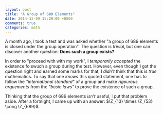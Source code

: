 ```yaml
---
layout: post
title: "A Group of 689 Elements"
date: 2014-12-09 15:29:09 +0800
comments: true
categories: math
---
```


A month ago, I took a test and was asked whether "a group of 689
elements is closed under the group operation".  The question is
*trivial*, but one can discover another question: **Does such a group
exists?**

In order to "proceed with with my work", I *temporarily accepted* the
existence fo swuch a group during the test.  However, even though I
got the question right and earned some marks for that, I *didn't*
think that this is *true* mathematics.  To say that one *knows* this
quoted statement, one has to follow the *"international standard"* of
a group and make *rigourous arguements* from the *"basic laws"* to
prove the existence of such a group.

Thinking that the group of 689 elements *isn't* useful, I put that
problem aside.  After a fortnight, I came up with an answer:
<span class="myeqn" markdown="0">$\Z_{13} \times \Z_{53} \cong
\Z_{689}$</span>.
